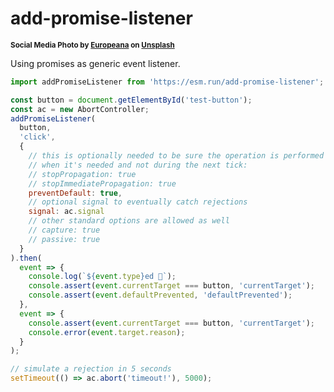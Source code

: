 # add-promise-listener

<sup>**Social Media Photo by [Europeana](https://unsplash.com/@europeanaeu) on [Unsplash](https://unsplash.com/)**</sup>

Using promises as generic event listener.

```js
import addPromiseListener from 'https://esm.run/add-promise-listener';

const button = document.getElementById('test-button');
const ac = new AbortController;
addPromiseListener(
  button,
  'click',
  {
    // this is optionally needed to be sure the operation is performed
    // when it's needed and not during the next tick:
    // stopPropagation: true
    // stopImmediatePropagation: true
    preventDefault: true,
    // optional signal to eventually catch rejections
    signal: ac.signal
    // other standard options are allowed as well
    // capture: true
    // passive: true
  }
).then(
  event => {
    console.log(`${event.type}ed 🥳`);
    console.assert(event.currentTarget === button, 'currentTarget');
    console.assert(event.defaultPrevented, 'defaultPrevented');
  },
  event => {
    console.assert(event.currentTarget === button, 'currentTarget');
    console.error(event.target.reason);
  }
);

// simulate a rejection in 5 seconds
setTimeout(() => ac.abort('timeout!'), 5000);
```
